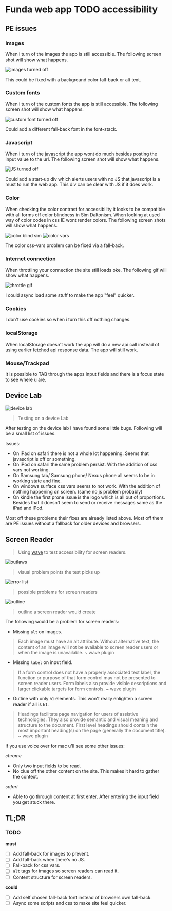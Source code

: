 # Funda web app TODO accessibility

## PE issues

### Images
When i turn of the images the app is still accessible. The following screen shot will show what happens.

![images turned off](./images/pe-1.png)

This could be fixed with a background color fall-back or alt text.

### Custom fonts
When i turn of the custom fonts the app is still accessible. The following screen shot will show what happens.

![custom font turned off](./images/pe-2.png)

Could add a different fall-back font in the font-stack.

### Javascript
When i turn of the javascript the app wont do much besides posting the input value to the url. The following screen shot will show what happens.

![JS turned off](./images/pe-3.png)

Could add a start-up div which alerts users with no JS that javascript is a must to run the web app. This div can be clear with JS if it does work.

### Color
When checking the color contrast for accessibility it looks to be compatible with all forms off color blindness in Sim Daltonism. When looking at used way of color codes in css IE wont render colors. The following screen shots will show what happens.

![color blind sim](./images/pe-4.1.png)
![color vars](./images/pe-4.2.png)

The color css-vars problem can be fixed via a fall-back.

### Internet connection
When throttling your connection the site still loads oke. The following gif will show what happens.

![throttle gif](./images/pe-5.gif)

I could async load some stuff to make the app "feel" quicker.

### Cookies
I don't use cookies so when i turn this off nothing changes.

### localStorage
When localStorage doesn't work the app will do a new api call instead of using earlier fetched api response data. The app will still work.

### Mouse/Trackpad
It is possible to TAB through the apps input fields and there is a focus state to see where u are.

## Device Lab
![device lab](./images/device-lab.jpg)
> Testing on a device Lab

After testing on the device lab I have found some little bugs. Following will be a small list of issues.

Issues:
- On iPad on safari there is not a whole lot happening. Seems that javascript is off or something.
- On iPod on safari the same problem persist. With the addition of css vars not working.
- On Samsung tab/ Samsung phone/ Nexus phone all seems to be in working state and fine.
- On windows surface css vars seems to not work. With the addition of nothing happening on screen. (same no js problem probably)
- On kindle the first prone issue is the logo which is all out of proportions. Besides that it doesn't seem to send or receive messages same as the iPad and iPod.

Most off these problems their fixes are already listed above. Most off them are PE issues without a fallback for older devices and browsers.

## Screen Reader
> Using [wave](http://wave.webaim.org/) to test accessibility for screen readers.


![outlaws](./images/screen-reader-outlaws.png)
> visual problem points the test picks up


![error list](./images/screen-reader-errors.png)
> possible problems for screen readers


![outline](./images/screen-reader-outlines.png)
> outline a screen reader would create


The following would be a problem for screen readers:
- Missing `alt` on images.
> Each image must have an alt attribute. Without alternative text, the content of an image will not be available to screen reader users or when the image is unavailable. ~ wave plugin

- Missing `label` on input field.
> If a form control does not have a properly associated text label, the function or purpose of that form control may not be presented to screen reader users. Form labels also provide visible descriptions and larger clickable targets for form controls. ~ wave plugin

- Outline with only `h1` elements. This won't really enlighten a screen reader if all is `h1`.
> Headings facilitate page navigation for users of assistive technologies. They also provide semantic and visual meaning and structure to the document. First level headings should contain the most important heading(s) on the page (generally the document title). ~ wave plugin


If you use voice over for mac u'll see some other issues:

*chrome*
- Only two input fields to be read.
- No clue off the other content on the site. This makes it hard to gather the context.

*safari*
- Able to go through content at first enter. After entering the input field you get stuck there.

## TL;DR
### TODO
**must**
- [ ] Add fall-back for images to prevent.
- [ ] Add fall-back when there's no JS.
- [ ] Fall-back for css vars.
- [ ] `alt` tags for images so screen readers can read it.
- [ ] Content structure for screen readers.

**could**
- [ ] Add self chosen fall-back font instead of browsers own fall-back.
- [ ] Async some scripts and css to make site feel quicker.
